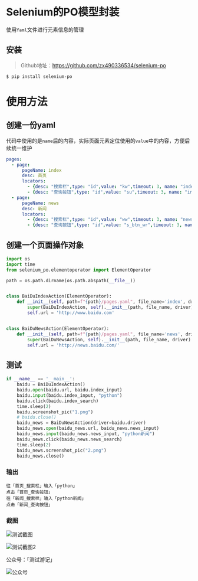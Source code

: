 # Selenium的PO模型封装
使用`Yaml`文件进行元素信息的管理

## 安装

> Github地址：https://github.com/zx490336534/selenium-po

```shell
$ pip install selenium-po
```

# 使用方法
## 创建一份yaml

代码中使用的是`name`后的内容，实际页面元素定位使用的`value`中的内容，方便后续统一维护

```yaml
pages:
  - page:
      pageName: index
      desc: 首页
      locators:
        - {desc: "搜索栏",type: "id",value: "kw",timeout: 3, name: "index_input"}
        - {desc: "查询按钮",type: "id",value: "su",timeout: 3, name: "index_search"}
  - page:
      pageName: news
      desc: 新闻
      locators:
        - {desc: "搜索栏",type: "id",value: "ww",timeout: 3, name: "news_input"}
        - {desc: "查询按钮",type: "id",value: "s_btn_wr",timeout: 3, name: "news_search"}
```

## 创建一个页面操作对象

```python
import os
import time
from selenium_po.elementoperator import ElementOperator

path = os.path.dirname(os.path.abspath(__file__))


class BaiDuIndexAction(ElementOperator):
    def __init__(self, path=f"{path}/pages.yaml", file_name='index', driver=None):
        super(BaiDuIndexAction, self).__init__(path, file_name, driver)
        self.url = 'http://www.baidu.com'


class BaiDuNewsAction(ElementOperator):
    def __init__(self, path=f"{path}/pages.yaml", file_name='news', driver=None):
        super(BaiDuNewsAction, self).__init__(path, file_name, driver)
        self.url = 'http://news.baidu.com/'

```

## 测试

```python
if __name__ == '__main__':
    baidu = BaiDuIndexAction()
    baidu.open(baidu.url, baidu.index_input)
    baidu.input(baidu.index_input, "python")
    baidu.click(baidu.index_search)
    time.sleep(2)
    baidu.screenshot_pic("1.png")
    # baidu.close()
    baidu_news = BaiDuNewsAction(driver=baidu.driver)
    baidu_news.open(baidu_news.url, baidu_news.news_input)
    baidu_news.input(baidu_news.news_input, "python新闻")
    baidu_news.click(baidu_news.news_search)
    time.sleep(2)
    baidu_news.screenshot_pic("2.png")
    baidu_news.close()
```

### 输出
```shell
往「首页_搜索栏」输入「python」
点击「首页_查询按钮」
往「新闻_搜索栏」输入「python新闻」
点击「新闻_查询按钮」
```

### 截图

![测试截图](https://tva1.sinaimg.cn/large/007S8ZIlly1ghzfb4xq42j31lb0u01kx.jpg)

![测试截图2](https://tva1.sinaimg.cn/large/007S8ZIlly1ghzgmi6volj31lb0u0e1h.jpg)



公众号：「测试游记」

![公众号](https://tva1.sinaimg.cn/large/007S8ZIlly1ghzfczgkauj30rx0wcn01.jpg)